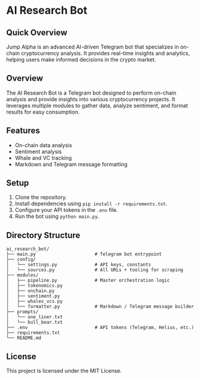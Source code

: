 # AI Research Bot

## Quick Overview
Jump Alpha is an advanced AI-driven Telegram bot that specializes in on-chain cryptocurrency analysis. It provides real-time insights and analytics, helping users make informed decisions in the crypto market.

## Overview
The AI Research Bot is a Telegram bot designed to perform on-chain analysis and provide insights into various cryptocurrency projects. It leverages multiple modules to gather data, analyze sentiment, and format results for easy consumption.

## Features
- On-chain data analysis
- Sentiment analysis
- Whale and VC tracking
- Markdown and Telegram message formatting

## Setup
1. Clone the repository.
2. Install dependencies using `pip install -r requirements.txt`.
3. Configure your API tokens in the `.env` file.
4. Run the bot using `python main.py`.

## Directory Structure
```
ai_research_bot/
├── main.py                      # Telegram bot entrypoint
├── config/
│   └── settings.py              # API keys, constants
│   └── sources.py               # All URLs + tooling for scraping
├── modules/
│   ├── pipeline.py              # Master orchestration logic
│   ├── tokenomics.py
│   ├── onchain.py
│   ├── sentiment.py
│   ├── whales_vcs.py
│   └── formatter.py             # Markdown / Telegram message builder
├── prompts/
│   └── one_liner.txt
│   └── bull_bear.txt
├── .env                         # API tokens (Telegram, Helius, etc.)
├── requirements.txt
└── README.md
```

## License
This project is licensed under the MIT License. 